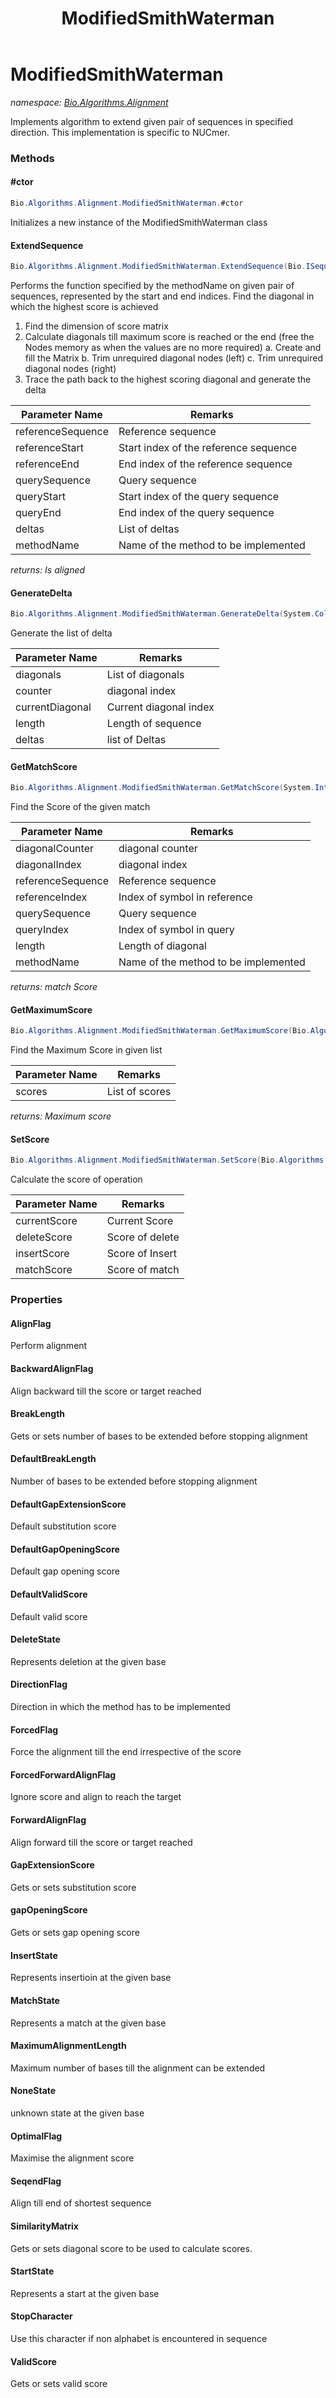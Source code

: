 ﻿---
title: ModifiedSmithWaterman
---

# ModifiedSmithWaterman
_namespace: [Bio.Algorithms.Alignment](N-Bio.Algorithms.Alignment.html)_

Implements algorithm to extend given pair of sequences in
 specified direction. This implementation is specific to NUCmer.

### Methods

#### #ctor
```csharp
Bio.Algorithms.Alignment.ModifiedSmithWaterman.#ctor
```
Initializes a new instance of the ModifiedSmithWaterman class

#### ExtendSequence
```csharp
Bio.Algorithms.Alignment.ModifiedSmithWaterman.ExtendSequence(Bio.ISequence,System.Int64,System.Int64@,Bio.ISequence,System.Int64,System.Int64@,System.Collections.Generic.IList{System.Int64},System.Int32)
```
Performs the function specified by the methodName on given pair of
 sequences, represented by the start and end indices.
 Find the diagonal in which the highest score is achieved
 1. Find the dimension of score matrix
 2. Calculate diagonals till maximum score is reached or the end 
 (free the Nodes memory as when the values are no more required)
 a. Create and fill the Matrix
 b. Trim unrequired diagonal nodes (left)
 c. Trim unrequired diagonal nodes (right)
 3. Trace the path back to the highest scoring diagonal and generate the delta

|Parameter Name|Remarks|
|--------------|-------|
|referenceSequence|Reference sequence|
|referenceStart|Start index of the reference sequence|
|referenceEnd|End index of the reference sequence|
|querySequence|Query sequence|
|queryStart|Start index of the query sequence|
|queryEnd|End index of the query sequence|
|deltas|List of deltas|
|methodName|Name of the method to be implemented|

_returns: Is aligned_

#### GenerateDelta
```csharp
Bio.Algorithms.Alignment.ModifiedSmithWaterman.GenerateDelta(System.Collections.Generic.List{Bio.Algorithms.Alignment.Diagonal},System.Int64,System.Int64,System.Int64,System.Collections.Generic.IList{System.Int64})
```
Generate the list of delta

|Parameter Name|Remarks|
|--------------|-------|
|diagonals|List of diagonals|
|counter|diagonal index|
|currentDiagonal|Current diagonal index|
|length|Length of sequence|
|deltas|list of Deltas|


#### GetMatchScore
```csharp
Bio.Algorithms.Alignment.ModifiedSmithWaterman.GetMatchScore(System.Int32,System.Int32,Bio.ISequence,System.Int64,Bio.ISequence,System.Int64,System.Int64,System.Int32)
```
Find the Score of the given match

|Parameter Name|Remarks|
|--------------|-------|
|diagonalCounter|diagonal counter|
|diagonalIndex|diagonal index|
|referenceSequence|Reference sequence|
|referenceIndex|Index of symbol in reference|
|querySequence|Query sequence|
|queryIndex|Index of symbol in query|
|length|Length of diagonal|
|methodName|Name of the method to be implemented|

_returns: match Score_

#### GetMaximumScore
```csharp
Bio.Algorithms.Alignment.ModifiedSmithWaterman.GetMaximumScore(Bio.Algorithms.Alignment.Score[])
```
Find the Maximum Score in given list

|Parameter Name|Remarks|
|--------------|-------|
|scores|List of scores|

_returns: Maximum score_

#### SetScore
```csharp
Bio.Algorithms.Alignment.ModifiedSmithWaterman.SetScore(Bio.Algorithms.Alignment.Score,System.Int32,System.Int32,System.Int32)
```
Calculate the score of operation

|Parameter Name|Remarks|
|--------------|-------|
|currentScore|Current Score|
|deleteScore|Score of delete|
|insertScore|Score of Insert|
|matchScore|Score of match|




### Properties

#### AlignFlag
Perform alignment
#### BackwardAlignFlag
Align backward till the score or target reached
#### BreakLength
Gets or sets number of bases to be extended before stopping alignment
#### DefaultBreakLength
Number of bases to be extended before stopping alignment
#### DefaultGapExtensionScore
Default substitution score
#### DefaultGapOpeningScore
Default gap opening score
#### DefaultValidScore
Default valid score
#### DeleteState
Represents deletion at the given base
#### DirectionFlag
Direction in which the method has to be implemented
#### ForcedFlag
Force the alignment till the end irrespective of the score
#### ForcedForwardAlignFlag
Ignore score and align to reach the target
#### ForwardAlignFlag
Align forward till the score or target reached
#### GapExtensionScore
Gets or sets substitution score
#### gapOpeningScore
Gets or sets gap opening score
#### InsertState
Represents insertioin at the given base
#### MatchState
Represents a match at the given base
#### MaximumAlignmentLength
Maximum number of bases till the alignment can be extended
#### NoneState
unknown state at the given base
#### OptimalFlag
Maximise the alignment score
#### SeqendFlag
Align till end of shortest sequence
#### SimilarityMatrix
Gets or sets diagonal score to be used to calculate scores.
#### StartState
Represents a start at the given base
#### StopCharacter
Use this character if non alphabet is encountered in sequence
#### ValidScore
Gets or sets valid score

